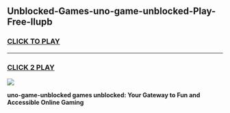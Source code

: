 
## Unblocked-Games-uno-game-unblocked-Play-Free-llupb
<h3>
<a href="https://premium76.site?title=uno-game-unblocked&ref=18A1">CLICK TO PLAY</a></h3>
<hr>

<h3>
<a href="https://premium76.site?title=uno-game-unblocked&ref=18A1">CLICK 2 PLAY</a>
  
</h3>

<a href="https://premium76.site?title=uno-game-unblocked&ref=18A1"><img src="https://clearcache.store/games.png"></a>


**uno-game-unblocked games unblocked: Your Gateway to Fun and Accessible Online Gaming**
